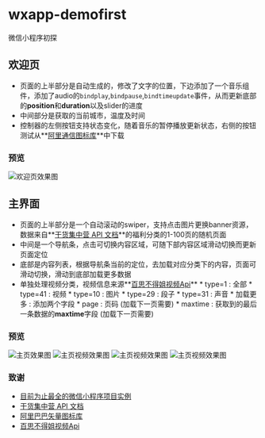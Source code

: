 # wxapp-demofirst
微信小程序初探


## 欢迎页

* 页面的上半部分是自动生成的，修改了文字的位置，下边添加了一个音乐组件，添加了audio的`bindplay`,`bindpause`,`bindtimeupdate`事件，从而更新底部的**position**和**duration**以及slider的进度
* 中间部分是获取的当前城市，温度及时间
* 控制器的左侧按钮支持状态变化，随着音乐的暂停播放更新状态，右侧的按钮测试从**[阿里通信图标库](http://www.iconfont.cn/collections/show/29)**中下载


### 预览
![欢迎页效果图](pic4readme/pic1.png)


## 主界面

* 页面的上半部分是一个自动滚动的swiper，支持点击图片更换banner资源，数据来自**[干货集中营 API 文档](http://gank.io/api)**的福利分类的1-100页的随机页面
* 中间是一个导航条，点击可切换内容区域，可随下部内容区域滑动切换而更新页面定位
* 底部是内容列表，根据导航条当前的定位，去加载对应分类下的内容，页面可滑动切换，滑动到底部加载更多数据
* 单独处理视频分类，视频信息来源**[百思不得姐视频Api](http://api.budejie.com/api/api_open.php?a=list&c=data&type=41)**
      * type=1 : 全部
      * type=41 : 视频
      * type=10 : 图片
      * type=29 : 段子
      * type=31 : 声音
      * 加载更多 : 添加两个字段 
		* page : 页码 (加载下一页需要)
		* maxtime : 获取到的最后一条数据的**maxtime**字段 (加载下一页需要)
  
### 预览

![主页效果图](pic4readme/pic2.png)
![主页视频效果图](pic4readme/pic3.png)
![主页视频效果图](pic4readme/pic4.png)
![主页视频效果图](pic4readme/pic5.png)

### 致谢

* [目前为止最全的微信小程序项目实例](http://blog.csdn.net/zuoliangzhu/article/details/53862576)
* [干货集中营 API 文档](http://gank.io/api)
* [阿里巴巴矢量图标库](http://www.iconfont.cn/plus/collections/index?spm=a313x.7781069.1998910419.3.oS4Wxy)
* [百思不得姐视频Api](http://api.budejie.com/api/api_open.php?a=list&c=data&type=41)
